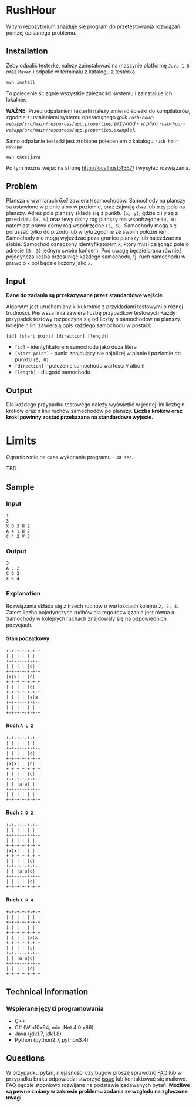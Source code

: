 # RushHour

W tym repozytorium znajduje się program do przetestowania rozwiązań poniżej opisanego problemu.

## Installation

Żeby odpalić testerkę, należy zainstalować na maszynie platformę `Java 1.8` oraz `Maven` i odpalić w terminalu z katalogu z testerką

    mvn install

To polecenie ściągnie wszystkie zależności systemu i zainstaluje ich lokalnie.

**WAŻNE:** Przed odpalaniem testerki należy zmienić ścieżki do kompilatorów, zgodnie z ustaleniami systemu operacujnego _(plik `rush-hour-webapp/src/main/resources/app.properties`; przykład - w pliku `rush-hour-webapp/src/main/resources/app.properties.example`)_.

Samo odpalanie testerki jest zrobione poleceniem z katalogu `rush-hour-webapp`

    mvn exec:java

Po tym można wejść na stronę [http://localhost:4567/](http://localhost:4567/) i wysyłać rozwiązania.

## Problem

Plansza o wymiarach *6x6* zawiera `N` samochodów. Samochody na planszy są ustawione w pionie albo w poziomie, oraz zajmują dwa lub trzy pola na planszy.
Adres pola planszy składa się z punktu `(x, y)`, gdzie x i y są z przedziału `[0, 5]` oraz lewy dolny róg planszy ma współrzędne `(0, 0)` natomiast prawy górny róg współrzędne `(5, 5)`.
Samochody mogą się poruszać tylko do przodu lub w tyłu zgodnie ze swoim położeniem. Samochody nie mogą wyjeżdzać poza granice planszy lub najeżdzać na siebie.
Samochód oznaczony identyfikatorem `X`, który musi osiągnąć pole o adresie `(5, 3)` jednym swoim końcem.
Pod uwagę będzie brana również pojedyncza liczba przesunięć każdego samochodu, tj. ruch samochodu w prawo o `x` pól będzie liczony jako `x`.

## Input

**Dane do zadania są przekazywane przez standardowe wejście.**

Algorytm jest uruchamiany kilkukrotnie z przykładami testowymi o różnej trudności.
Pierwsza linia zawiera liczbę przypadków testowych
Każdy przypadek testowy rozpoczyna się od liczby n samochodów na planszy.
Kolejne n lini zawierają opis każdego samochodu w postaci:

    [id] [start point] [direction] [length]

- `[id]` - identyfikatorem samochodu jako duża litera
- `[start point]` - punkt znajdujący się najblizej w pionie i poziomie do punktu `(0, 0)`
- `[direction]` - polozenie samochodu wartosci `V` albo `H`
- `[length]` - dlugość samochodu

## Output

Dla każdego przypadku testowego należy wyświetlić w jednej lini liczbę n kroków oraz n linii ruchów samochodów po planszy.
**Liczba kroków oraz kroki powinny zostać przekazana na standardowe wyjście.** 

# Limits

Ograniczenie na czas wykonania programu - `30 sec`.

TBD

## Sample

### Input

    1
    3
    X 0 3 H 2
    A 4 1 H 2
    C 4 2 V 3

### Output

    3
    A L 2
    C D 2
    X R 4

### Explanation

Rozwiązania składa się z trzech ruchów o wartościach kolejno `2, 2, 4`. Zatem liczba pojedynczych ruchów dla tego rozwiązania jest równa `8`.
Samochody w kolejnych ruchach znajdowały się na odpowiednich pozycjach.

#### Stan początkowy

    +-+-+-+-+-+-+
    | | | | | | |
    +-+-+-+-+-+-+
    | | | | |c| |
    +-+-+-+-+-+-+
    |x|x| | |c| |
    +-+-+-+-+-+-+
    | | | | |c| |
    +-+-+-+-+-+-+
    | | | | |a|a|
    +-+-+-+-+-+-+
    | | | | | | |
    +-+-+-+-+-+-+

#### Ruch `A L 2`

    +-+-+-+-+-+-+
    | | | | | | |
    +-+-+-+-+-+-+
    | | | | |c| |
    +-+-+-+-+-+-+
    |x|x| | |c| |
    +-+-+-+-+-+-+
    | | | | |c| |
    +-+-+-+-+-+-+
    | | |a|a| | |
    +-+-+-+-+-+-+
    | | | | | | |
    +-+-+-+-+-+-+

#### Ruch `C D 2`

    +-+-+-+-+-+-+
    | | | | | | |
    +-+-+-+-+-+-+
    | | | | | | |
    +-+-+-+-+-+-+
    |x|x| | | | |
    +-+-+-+-+-+-+
    | | | | |c| |
    +-+-+-+-+-+-+
    | | |a|a|c| |
    +-+-+-+-+-+-+
    | | | | |c| |
    +-+-+-+-+-+-+

#### Ruch `X R 4`

    +-+-+-+-+-+-+
    | | | | | | |
    +-+-+-+-+-+-+
    | | | | | | |
    +-+-+-+-+-+-+
    | | | | |x|x|
    +-+-+-+-+-+-+
    | | | | |c| |
    +-+-+-+-+-+-+
    | | |a|a|c| |
    +-+-+-+-+-+-+
    | | | | |c| |
    +-+-+-+-+-+-+
    
## Technical information

### Wspierane języki programowania

- C++
- C# (Win10x64, min .Net 4.0 x86)
- Java (jdk1.7, jdk1.8)
- Python (python2.7, python3.4)

## Questions

W przypadku pytań, niejasności czy bugów proszę sprawdzić [FAQ][1] lub w przypadku braku odpowiedzi stworzyć [issue][2] lub kontaktować się mailowo. 
FAQ będzie stopniowo rozwijane na podstawie zadawanych pytań. **Możliwe są pewne zmiany w zakresie problemu zadania ze względu na zgłoszone uwagi**

[1]:https://github.com/gauee/RushHour/wiki
[2]:https://github.com/gauee/RushHour/issues
